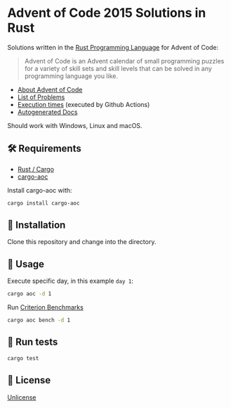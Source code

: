 # Advent of Code 2015 Solutions in Rust

Solutions written in the [Rust Programming Language](https://www.rust-lang.org/) for Advent of Code:

> Advent of Code is an Advent calendar of small programming puzzles for a variety of skill sets and skill levels that can be solved in any programming language you like.

- [About Advent of Code](https://adventofcode.com/about)
- [List of Problems](https://adventofcode.com/2015)
- [Execution times](https://arturh85.github.io/adventofcode-rust-2015/times/times.html) (executed by Github Actions)
- [Autogenerated Docs](https://arturh85.github.io/adventofcode-rust-2015/adventofcode_rust_2015/)

Should work with Windows, Linux and macOS.

## 🛠️ Requirements

- [Rust / Cargo](https://rustup.rs/)
- [cargo-aoc](https://github.com/gobanos/cargo-aoc)

Install cargo-aoc with:
```bash
cargo install cargo-aoc
```

## 👷 Installation

Clone this repository and change into the directory.

## 🚀 Usage  

Execute specific day, in this example `day 1`:

```bash
cargo aoc -d 1
```

Run [Criterion Benchmarks](https://github.com/bheisler/criterion.rs) 

```bash
cargo aoc bench -d 1
```

## 🧪 Run tests

```bash
cargo test
```

## 📝 License

[Unlicense](https://choosealicense.com/licenses/unlicense/)